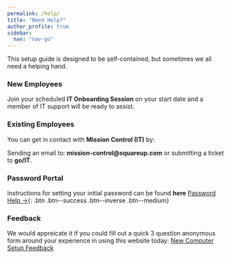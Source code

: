 ```yaml
---
permalink: /help/
title: "Need Help?"
author_profile: true
sidebar:
  nav: "nav-go"
---
```


This setup guide is designed to be self-contained, but sometimes we all need a helping hand. 

### New Employees
Join your scheduled __IT Onboarding Session__ on your start date and a member of IT support will be ready to assist.

### Existing Employees
You can get in contact with __Mission Control (IT)__ by:

Sending an email to: __mission-control@squareup.com__ 
or submitting a ticket to __go/IT__.

### Password Portal
Instructions for setting your initial password can be found __here__ [Password Help &rarr;](/password-assistance){: .btn .btn--success .btn--inverse .btn--medium} 

### Feedback
We would appreicate it if you could fill out a quick 3 question anonymous form around your experience in using this website today: [New Computer Setup Feedback](https://forms.gle/3EnaboatwgqmhGTw6)


